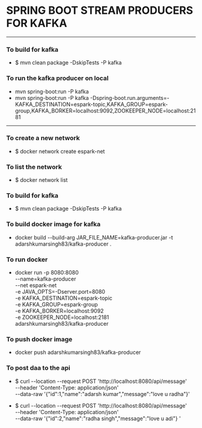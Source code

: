 # SPRING BOOT STREAM PRODUCERS FOR KAFKA

----

### To build for kafka
* $ mvn clean package -DskipTests -P kafka

### To run the kafka producer on local 
* mvn spring-boot:run -P kafka    
* mvn spring-boot:run -P kafka  -Dspring-boot.run.arguments=-KAFKA_DESTINATION=espark-topic,KAFKA_GROUP=espark-group,KAFKA_BORKER=localhost:9092,ZOOKEEPER_NODE=localhost:2181  
  
---

### To create a new network
* $ docker network create espark-net

### To list the network
* $ docker network list

### To build for kafka
* $ mvn clean package -DskipTests -P kafka
 
### To build docker image for kafka
* docker build --build-arg JAR_FILE_NAME=kafka-producer.jar -t adarshkumarsingh83/kafka-producer .

### To run docker
* docker run -p 8080:8080 \
 --name=kafka-producer  \
 --net espark-net  \
 -e JAVA_OPTS=-Dserver.port=8080 \
 -e KAFKA_DESTINATION=espark-topic\
 -e KAFKA_GROUP=espark-group    \
 -e KAFKA_BORKER=localhost:9092   \
 -e ZOOKEEPER_NODE=localhost:2181   \
 adarshkumarsingh83/kafka-producer 

### To push docker image
* docker push adarshkumarsingh83/kafka-producer

### To post daa to the api 
* $ curl --location --request POST 'http://localhost:8080/api/message' \
--header 'Content-Type: application/json' \
--data-raw '{"id":1,"name":"adarsh kumar","message":"love u radha"}'

* $ curl --location --request POST 'http://localhost:8080/api/message' \
--header 'Content-Type: application/json' \
--data-raw '{"id":2,"name":"radha singh","message":"love u adi"} '